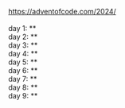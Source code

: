 https://adventofcode.com/2024/
<br />
<br />
day 1: **<br />
day 2: **<br />
day 3: **<br />
day 4: **<br />
day 5: **<br />
day 6: **<br />
day 7: **<br />
day 8: **<br />
day 9: **
